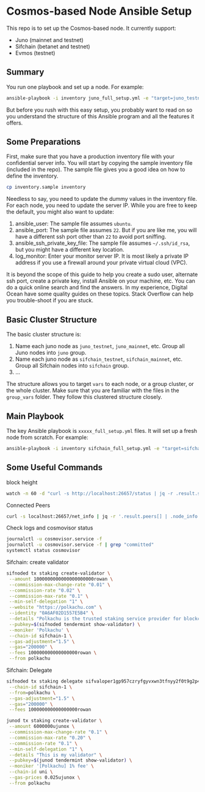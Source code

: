 # Cosmos-based Node Ansible Setup

This repo is to set up the Cosmos-based node. It currently support:

- Juno (mainnet and testnet)
- Sifchain (betanet and testnet)
- Evmos (testnet)

## Summary

You run one playbook and set up a node. For example:

```bash
ansible-playbook -i inventory juno_full_setup.yml -e "target=juno_testnet"
```

But before you rush with this easy setup, you probably want to read on so you understand the structure of this Ansible program and all the features it offers.

## Some Preparations

First, make sure that you have a production inventory file with your confidential server info. You will start by copying the sample inventory file (included in the repo). The sample file gives you a good idea on how to define the inventory.

```bash
cp inventory.sample inventory
```

Needless to say, you need to update the dummy values in the inventory file. For each node, you need to update the server IP. While you are free to keep the default, you might also want to update:

1. ansible_user: The sample file assumes `ubuntu`.
2. ansible_port: The sample file assumes `22`. But if you are like me, you will have a different ssh port other than `22` to avoid port sniffing.
3. ansible_ssh_private_key_file: The sample file assumes `~/.ssh/id_rsa`, but you might have a different key location.
4. log_monitor: Enter your monitor server IP. It is most likely a private IP address if you use a firewall around your private virtual cloud (VPC).

It is beyond the scope of this guide to help you create a sudo user, alternate ssh port, create a private key, install Ansible on your machine, etc. You can do a quick online search and find the answers. In my experience, Digital Ocean have some quality guides on these topics. Stack Overflow can help you trouble-shoot if you are stuck.

## Basic Cluster Structure

The basic cluster structure is:

1. Name each juno node as `juno_testnet`, `juno_mainnet`, etc. Group all Juno nodes into `juno` group.
2. Name each juno node as `sifchain_testnet`, `sifchain_mainnet`, etc. Group all Sifchain nodes into `sifchain` group.
3. ...

The structure allows you to target `vars` to each node, or a group cluster, or the whole cluster. Make sure that you are familiar with the files in the `group_vars` folder. They follow this clustered structure closely.

## Main Playbook

The key Ansible playbook is `xxxxx_full_setup.yml` files. It will set up a fresh node from scratch. For example:

```bash
ansible-playbook -i inventory sifchain_full_setup.yml -e "target=sifchain_betanet"
```

## Some Useful Commands

block height

```bash
watch -n 60 -d "curl -s http://localhost:26657/status | jq -r .result.sync_info.latest_block_height"
```

Connected Peers

```bash
curl -s localhost:26657/net_info | jq -r '.result.peers[] | .node_info.moniker, .node_info.id, .node_info.listen_addr, .remote_ip'
```

Check logs and cosmovisor status

```bash
journalctl -u cosmovisor.service -f
journalctl -u cosmovisor.service -f | grep "committed"
systemctl status cosmovisor
```

Sifchain: create validator

```bash
sifnoded tx staking create-validator \
 --amount 1000000000000000000000rowan \
 --commission-max-change-rate "0.01" \
 --commission-rate "0.02" \
 --commission-max-rate "0.1" \
 --min-self-delegation "1" \
 --website "https://polkachu.com" \
 --identity "0A6AF02D1557E5B4" \
 --details "Polkachu is the trusted staking service provider for blockchain projects. 100% refund for downtime slash. Contact us at hello@polkachu.com" \
 --pubkey=$(sifnoded tendermint show-validator) \
 --moniker 'Polkachu' \
 --chain-id sifchain-1 \
 --gas-adjustment="1.5" \
 --gas="200000" \
 --fees 100000000000000000rowan \
 --from polkachu
```

Sifchain: Delegate

```bash
sifnoded tx staking delegate sifvaloper1gp957czryfgyvxwn3tfnyy2f0t9g2p4pfj2j90 420000000000000000000rowan \
 --chain-id sifchain-1 \
 --from=polkachu \
 --gas-adjustment="1.5" \
 --gas="200000" \
 --fees 100000000000000000rowan
```

```bash
junod tx staking create-validator \
 --amount 6000000ujunox \
 --commission-max-change-rate "0.1" \
 --commission-max-rate "0.20" \
 --commission-rate "0.1" \
 --min-self-delegation "1" \
 --details "This is my validator" \
 --pubkey=$(junod tendermint show-validator) \
 --moniker '[Polkachu] 1% fee' \
 --chain-id uni \
 --gas-prices 0.025ujunox \
 --from polkachu
```
